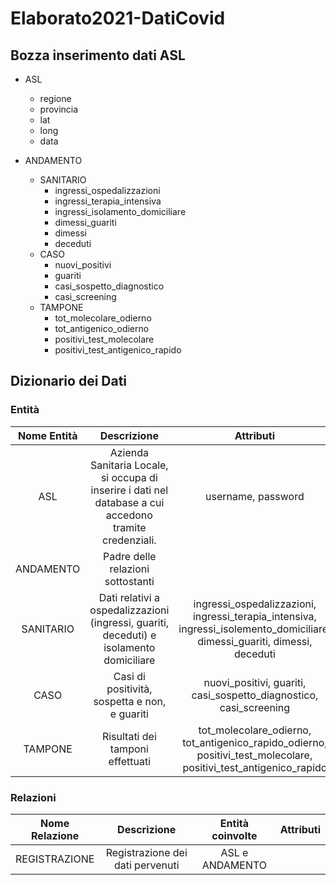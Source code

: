 # Elaborato2021-DatiCovid

## Bozza inserimento dati ASL

* ASL
    * regione
    * provincia
    * lat
    * long
    * data

* ANDAMENTO
    * SANITARIO
        * ingressi_ospedalizzazioni
        * ingressi_terapia_intensiva
        * ingressi_isolamento_domiciliare
        * dimessi_guariti
        * dimessi
        * deceduti
    * CASO
        * nuovi_positivi
        * guariti
        * casi_sospetto_diagnostico
        * casi_screening
    * TAMPONE
        * tot_molecolare_odierno
        * tot_antigenico_odierno
        * positivi_test_molecolare
        * positivi_test_antigenico_rapido

## Dizionario dei Dati

### Entità
| Nome Entità | Descrizione | Attributi | Identificatore |
| :---------: | :---------: | :-------: | :------------: |
| ASL | Azienda Sanitaria Locale, si occupa di inserire i dati nel database a cui accedono tramite credenziali. | username, password | <u>regione, provincia, lat, long, data</u> |
| ANDAMENTO | Padre delle relazioni sottostanti |  | <u></u>
| SANITARIO | Dati relativi a ospedalizzazioni (ingressi, guariti, deceduti) e isolamento domiciliare | ingressi_ospedalizzazioni, ingressi_terapia_intensiva, ingressi_isolemento_domiciliare, dimessi_guariti, dimessi, deceduti | <u>data</u> |
| CASO | Casi di positività, sospetta e non, e guariti | nuovi_positivi, guariti, casi_sospetto_diagnostico, casi_screening | <u>data</u> |
| TAMPONE | Risultati dei tamponi effettuati |tot_molecolare_odierno, tot_antigenico_rapido_odierno, positivi_test_molecolare, positivi_test_antigenico_rapido | <u>data</u> |


### Relazioni
| Nome Relazione | Descrizione | Entità coinvolte | Attributi |
| :------------: | :---------: | :--------------: | :-------: |
| REGISTRAZIONE | Registrazione dei dati pervenuti | ASL e ANDAMENTO | |

